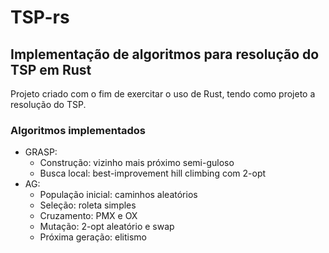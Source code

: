 # TSP-rs

## Implementação de algoritmos para resolução do TSP em Rust

Projeto criado com o fim de exercitar o uso de Rust, tendo como projeto
a resolução do TSP.

### Algoritmos implementados
- GRASP:
    - Construção: vizinho mais próximo semi-guloso
    - Busca local: best-improvement hill climbing com 2-opt
- AG:
    - População inicial: caminhos aleatórios
    - Seleção: roleta simples
    - Cruzamento: PMX e OX
    - Mutação: 2-opt aleatório e swap
    - Próxima geração: elitismo